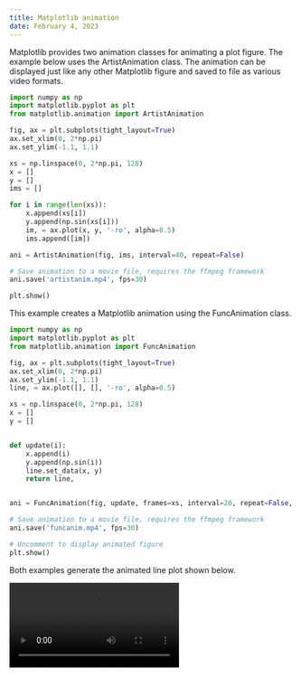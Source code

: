 ```yaml
---
title: Matplotlib animation
date: February 4, 2023
---
```


Matplotlib provides two animation classes for animating a plot figure. The example below uses the ArtistAnimation class. The animation can be displayed just like any other Matplotlib figure and saved to file as various video formats.

```python
import numpy as np
import matplotlib.pyplot as plt
from matplotlib.animation import ArtistAnimation

fig, ax = plt.subplots(tight_layout=True)
ax.set_xlim(0, 2*np.pi)
ax.set_ylim(-1.1, 1.1)

xs = np.linspace(0, 2*np.pi, 128)
x = []
y = []
ims = []

for i in range(len(xs)):
    x.append(xs[i])
    y.append(np.sin(xs[i]))
    im, = ax.plot(x, y, '-ro', alpha=0.5)
    ims.append([im])

ani = ArtistAnimation(fig, ims, interval=40, repeat=False)

# Save animation to a movie file, requires the ffmpeg framework
ani.save('artistanim.mp4', fps=30)

plt.show()
```

This example creates a Matplotlib animation using the FuncAnimation class.

```python
import numpy as np
import matplotlib.pyplot as plt
from matplotlib.animation import FuncAnimation

fig, ax = plt.subplots(tight_layout=True)
ax.set_xlim(0, 2*np.pi)
ax.set_ylim(-1.1, 1.1)
line, = ax.plot([], [], '-ro', alpha=0.5)

xs = np.linspace(0, 2*np.pi, 128)
x = []
y = []


def update(i):
    x.append(i)
    y.append(np.sin(i))
    line.set_data(x, y)
    return line,


ani = FuncAnimation(fig, update, frames=xs, interval=20, repeat=False, blit=True)

# Save animation to a movie file, requires the ffmpeg framework
ani.save('funcanim.mp4', fps=30)

# Uncomment to display animated figure
plt.show()
```

Both examples generate the animated line plot shown below.

<p><video controls style="max-width:600px;">
    <source src="../assets/images/matplotlib-animation.mp4" type="video/mp4">
    Sorry, your browser doesn't support this embedded video.
</video></p>
